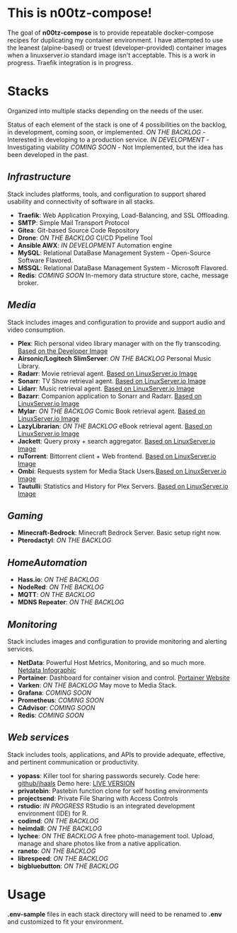 # This is n00tz-compose!

The goal of **n00tz-compose** is to provide repeatable docker-compose recipes for duplicating my container environment. I have attempted to use the leanest (alpine-based) or truest (developer-provided) container images when a linuxserver.io standard image isn't acceptable. This is a work in progress. Traefik integration is in progress.

# Stacks

Organized into multiple stacks depending on the needs of the user. 

Status of each element of the stack is one of 4 possibilities on the backlog, in development, coming soon, or implemented.
*ON THE BACKLOG* - Interested in developing to a production service.
*IN DEVELOPMENT* - Investigating viability
*COMING SOON* - Not Implemented, but the idea has been developed in the past.

## *Infrastructure*

Stack includes platforms, tools, and configuration to support shared usability and connectivity of software in all stacks.

 - **Traefik**: Web Application Proxying, Load-Balancing, and SSL Offloading.
 - **SMTP**: Simple Mail Transport Protocol
 - **Gitea**: Git-based Source Code Repository
 - **Drone**: *ON THE BACKLOG* CI/CD Pipeline Tool
 - **Ansible AWX**: *IN DEVELOPMENT* Automation engine
 - **MySQL**: Relational DataBase Management System - Open-Source Software Flavored.
 - **MSSQL**: Relational DataBase Management System - Microsoft Flavored.
 - **Redis**: *COMING SOON* In-memory data structure store, cache, message broker.

## *Media*

Stack includes  images and configuration to provide and support audio and video consumption.

 - **Plex**: Rich personal video library manager with on the fly transcoding. [Based on the Developer Image](https://hub.docker.com/r/plexinc/pms-docker)
 - **Airsonic/Logitech SlimServer**: *ON THE BACKLOG* Personal Music Library.
 - **Radarr**: Movie retrieval agent. [Based on LinuxServer.io Image](https://docs.linuxserver.io/images/docker-radarr)
 - **Sonarr**: TV Show retrieval agent. [Based on LinuxServer.io Image](https://docs.linuxserver.io/images/docker-sonarr)
 - **Lidarr**: Music retrieval agent. [Based on LinuxServer.io Image](https://docs.linuxserver.io/images/docker-lidarr)
 - **Bazarr**: Companion application to Sonarr and Radarr. [Based on LinuxServer.io Image](https://docs.linuxserver.io/images/docker-bazarr)
 - **Mylar**: *ON THE BACKLOG* Comic Book retrieval agent. [Based on LinuxServer.io Image](https://docs.linuxserver.io/images/docker-mylar)
 - **LazyLibrarian**: *ON THE BACKLOG* eBook retrieval agent. [Based on LinuxServer.io Image](https://docs.linuxserver.io/images/docker-lazylibrarian)
 - **Jackett**: Query proxy + search aggregator. [Based on LinuxServer.io Image](https://docs.linuxserver.io/images/docker-jackett)
 - **ruTorrent**: Bittorrent client + Web frontend. [Based on LinuxServer.io Image](https://docs.linuxserver.io/images/docker-rutorrent)
 - **Ombi**: Requests system for Media Stack Users.[Based on LinuxServer.io Image](https://docs.linuxserver.io/images/docker-ombi)
 - **Tautulli**: Statistics and History for Plex Servers. [Based on LinuxServer.io Image](https://docs.linuxserver.io/images/docker-tautulli)

## *Gaming*

 - **Minecraft-Bedrock**: Minecraft Bedrock Server. Basic setup right now.
 - **Pterodactyl**: *ON THE BACKLOG*

## *HomeAutomation*

 - **Hass.io**: *ON THE BACKLOG*
 - **NodeRed**: *ON THE BACKLOG*
 - **MQTT**: *ON THE BACKLOG*
 - **MDNS Repeater**: *ON THE BACKLOG*

## *Monitoring*

Stack includes images and configuration to provide monitoring and alerting services.

 - **NetData**: Powerful Host Metrics, Monitoring, and so much more. [Netdata Infographic](https://my-netdata.io/infographic.html)
 - **Portainer**: Dashboard for container vision and control. [Portainer Website](https://www.portainer.io/overview/)
 - **Varken**: *ON THE BACKLOG* May move to Media Stack.
 - **Grafana**: *COMING SOON*
 - **Prometheus**: *COMING SOON*
 - **CAdvisor**: *COMING SOON*
 - **Redis**: *COMING SOON*

## *Web services*

Stack includes tools, applications, and APIs to provide adequate, effective, and pertinent communication or productivity.

 - **yopass**: Killer tool for sharing passwords securely. Code here: [github/jhaals](https://github.com/jhaals/yopass) Demo here: [LIVE VERSION](https://yopass.se)
 - **privatebin**: Pastebin function clone for self hosting environments
 - **projectsend**: Private File Sharing with Access Controls
 - **rstudio**: *IN PROGRESS* RStudio is an integrated development environment (IDE) for R.
 - **codimd**: *ON THE BACKLOG*
 - **heimdall**: *ON THE BACKLOG*
 - **lychee**: *ON THE BACKLOG* A free photo-management tool. Upload, manage and share photos like from a native application.
 - **raneto**: *ON THE BACKLOG*
 - **librespeed**: *ON THE BACKLOG*
 - **bigbluebutton**: *ON THE BACKLOG*


# Usage

__.env-sample__ files in each stack directory will need to be renamed to **.env** and customized to fit your environment.
